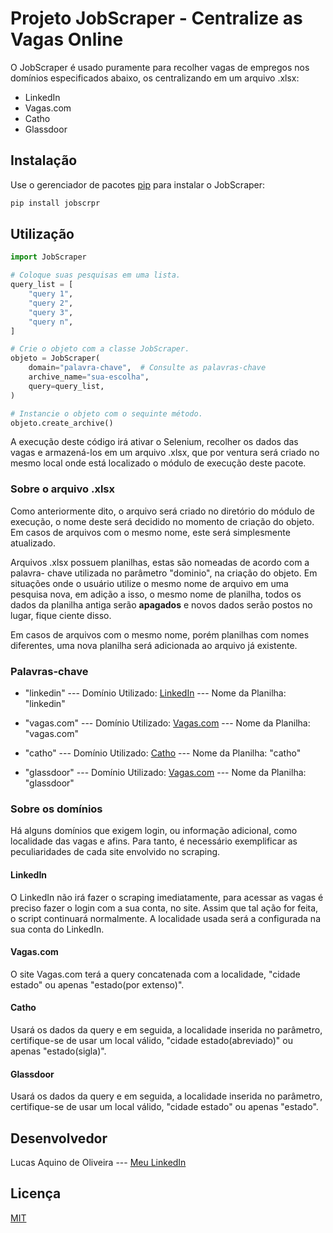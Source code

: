 # Projeto JobScraper - Centralize as Vagas Online

O JobScraper é usado puramente para recolher vagas de empregos nos domínios
especificados abaixo, os centralizando em um arquivo .xlsx:

* LinkedIn
* Vagas.com
* Catho
* Glassdoor

## Instalação

Use o gerenciador de pacotes [pip](https://pypi.org/project/pip/) para
instalar o JobScraper:

```bash
pip install jobscrpr
```

## Utilização

```python
import JobScraper

# Coloque suas pesquisas em uma lista.
query_list = [
    "query 1",
    "query 2",
    "query 3",
    "query n",
]

# Crie o objeto com a classe JobScraper.
objeto = JobScraper(
    domain="palavra-chave",  # Consulte as palavras-chave
    archive_name="sua-escolha",
    query=query_list,
)

# Instancie o objeto com o sequinte método.
objeto.create_archive()
```

A execução deste código irá ativar o Selenium, recolher os dados das vagas
e armazená-los em um arquivo .xlsx, que por ventura será criado no mesmo local
onde está localizado o módulo de execução deste pacote.

### Sobre o arquivo .xlsx

Como anteriormente dito, o arquivo será criado no diretório do módulo de
execução, o nome deste será decidido no momento de criação do objeto. Em casos
de arquivos com o mesmo nome, este será simplesmente atualizado.

Arquivos .xlsx possuem planilhas, estas são nomeadas de acordo com a palavra-
chave utilizada no parâmetro "dominio", na criação do objeto. Em situações onde
o usuário utilize o mesmo nome de arquivo em uma pesquisa nova, em adição a
isso, o mesmo nome de planilha, todos os dados da planilha antiga serão
**apagados** e novos dados serão postos no lugar, fique ciente disso.

Em casos de arquivos com o mesmo nome, porém planilhas com nomes diferentes,
uma nova planilha será adicionada ao arquivo já existente.

### Palavras-chave

* "linkedin"
--- Domínio Utilizado: [LinkedIn](https://www.linkedin.com/jobs/)
--- Nome da Planilha: "linkedin"

* "vagas.com"
--- Domínio Utilizado: [Vagas.com](https://www.vagas.com.br/)
--- Nome da Planilha: "vagas.com"

* "catho"
--- Domínio Utilizado: [Catho](https://www.catho.com.br/)
--- Nome da Planilha: "catho"

* "glassdoor"
--- Domínio Utilizado: [Vagas.com](https://www.glassdoor.com.br/Vaga/index.htm)
--- Nome da Planilha: "glassdoor"

### Sobre os domínios

Há alguns domínios que exigem login, ou informação adicional, como localidade
das vagas e afins. Para tanto, é necessário exemplificar as peculiaridades de
cada site envolvido no scraping.

#### LinkedIn

O LinkedIn não irá fazer o scraping imediatamente, para acessar as vagas é
preciso fazer o login com a sua conta, no site. Assim que tal ação for feita,
o script continuará normalmente. A localidade usada será a configurada na sua
conta do LinkedIn.

#### Vagas.com

O site Vagas.com terá a query concatenada com a localidade, "cidade estado" ou
apenas "estado(por extenso)".

#### Catho

Usará os dados da query e em seguida, a localidade inserida no parâmetro,
certifique-se de usar um local válido, "cidade estado(abreviado)" ou apenas
"estado(sigla)".

#### Glassdoor

Usará os dados da query e em seguida, a localidade inserida no parâmetro,
certifique-se de usar um local válido, "cidade estado" ou apenas
"estado".

## Desenvolvedor

Lucas Aquino de Oliveira
--- [Meu LinkedIn](https://www.linkedin.com/in/aquino-lucas)

## Licença

[MIT](https://choosealicense.com/licenses/mit/)
